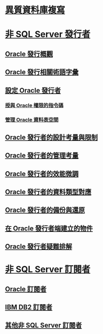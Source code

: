 # [異質資料庫複寫](heterogeneous-database-replication.md)  
# [非 SQL Server 發行者](non-sql-server-publishers.md)  
## [Oracle 發行概觀](oracle-publishing-overview.md)  
## [Oracle 發行相關術語字彙](glossary-of-terms-for-oracle-publishing.md)  
## [設定 Oracle 發行者](configure-an-oracle-publisher.md)  
### [授與 Oracle 權限的指令碼](script-to-grant-oracle-permissions.md)  
### [管理 Oracle 資料表空間](manage-oracle-tablespaces.md)  
## [Oracle 發行者的設計考量與限制](design-considerations-and-limitations-for-oracle-publishers.md)  
## [Oracle 發行者的管理考量](administrative-considerations-for-oracle-publishers.md)  
## [Oracle 發行者的效能微調](performance-tuning-for-oracle-publishers.md)  
## [Oracle 發行者的資料類型對應](data-type-mapping-for-oracle-publishers.md)  
## [Oracle 發行者的備份與還原](backup-and-restore-for-oracle-publishers.md)  
## [在 Oracle 發行者端建立的物件](objects-created-on-the-oracle-publisher.md)  
## [Oracle 發行者疑難排解](troubleshooting-oracle-publishers.md)  
# [非 SQL Server 訂閱者](non-sql-server-subscribers.md)  
## [Oracle 訂閱者](oracle-subscribers.md)  
## [IBM DB2 訂閱者](ibm-db2-subscribers.md)  
## [其他非 SQL Server 訂閱者](other-non-sql-server-subscribers.md)  
